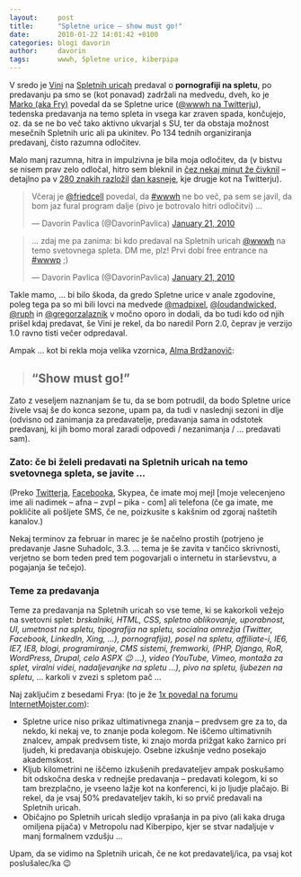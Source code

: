 ```yaml
---
layout:     post
title:      "Spletne urice – show must go!"
date:       2010-01-22 14:01:42 +0100
categories: blogi davorin
author:		davorin
tags:       wwwh, Spletne urice, kiberpipa
---
```


V sredo je [Vini](http://www.wicked.si/) na [Spletnih uricah](http://urice.si/talks/) predaval o **pornografiji na spletu**, po predavanju pa smo se (kot ponavad) zadržali na medvedu, dveh, ko je [Marko (aka Fry)](https://twitter.com/friedcell) povedal da se Spletne urice ([@wwwh na Twitterju](https://twitter.com/wwwh)), tedenska predavanja na temo spleta in vsega kar zraven spada, končujejo, oz. da se ne bo več tako aktivno ukvarjal s SU, ter da obstaja možnost mesečnih Spletnih uric ali pa ukinitev. Po 134 tednih organiziranja predavanj, čisto razumna odločitev.

Malo manj razumna, hitra in impulzivna je bila moja odločitev, da  (v bistvu se nisem prav zelo odločal, hitro sem bleknil in [čez nekaj minut že čivknil](https://twitter.com/DavorinPavlica/status/8003007187) – detajlno pa v [280 znakih razložil](https://twitter.com/DavorinPavlica/status/8026910559) [dan kasneje](https://twitter.com/DavorinPavlica/status/8027236972), kje drugje kot na Twitterju).

<blockquote class="twitter-tweet" data-lang="en"><p lang="sl" dir="ltr">Včeraj je <a href="https://twitter.com/friedcell?ref_src=twsrc%5Etfw">@friedcell</a> povedal, da <a href="https://twitter.com/hashtag/wwwh?src=hash&amp;ref_src=twsrc%5Etfw">#wwwh</a> ne bo več, pa sem se javil, da bom jaz fural program dalje (pivo je botrovalo hitri odločitvi) ...</p>&mdash; Davorin Pavlica (@DavorinPavlica) <a href="https://twitter.com/DavorinPavlica/status/8026910559?ref_src=twsrc%5Etfw">January 21, 2010</a></blockquote>
<blockquote class="twitter-tweet" data-lang="en"><p lang="sl" dir="ltr">... zdaj me pa zanima: bi kdo predaval na Spletnih uricah <a href="https://twitter.com/wwwh?ref_src=twsrc%5Etfw">@wwwh</a> na temo svetovnega spleta. DM me, plz! Prvi dobi free entrance na <a href="https://twitter.com/hashtag/wwwp?src=hash&amp;ref_src=twsrc%5Etfw">#wwwp</a> ;)</p>&mdash; Davorin Pavlica (@DavorinPavlica) <a href="https://twitter.com/DavorinPavlica/status/8027236972?ref_src=twsrc%5Etfw">January 21, 2010</a></blockquote>
<script async src="https://platform.twitter.com/widgets.js" charset="utf-8"></script>


Takle mamo, … bi bilo škoda, da gredo Spletne urice v anale zgodovine, poleg tega pa so mi bili lovci na medvede [@madpixel](https://twitter.com/madpixel/), [@loudandwicked](https://twitter.com/loudandwicked), [@ruph](https://twitter.com/ruph) in [@gregorzalaznik](https://twitter.com/gregorzalaznik) v močno oporo in dodali, da bo tudi kdo od njih prišel kdaj predavat, še Vini je rekel, da bo naredil Porn 2.0, čeprav je verzijo 1.0  ravno tisti večer odpredaval.

Ampak … kot bi rekla moja velika vzornica, [Alma Brdžanovič](http://www.playboy.si:80/dekleta/playmate/alma-brdzanovic):

> ## “Show must go!”

Zato z veseljem naznanjam še tu, da se bom potrudil, da bodo Spletne urice živele vsaj še do konca sezone, upam pa, da tudi v naslednji sezoni in dlje (odvisno od zanimanja za predavatelje, predavanja sama in odstotek predavanj, ki jih bomo moral zaradi odpovedi / nezanimanja / … predavati sam).

### Zato: če bi želeli predavati na Spletnih uricah na temo svetovnega spleta, se javite …

(Preko [Twitterja](http://twitter.com/DavorinPavlica), [Facebooka](https://www.facebook.com/DavorinPavlica), Skypea,  če imate moj mejl [moje velecenjeno ime ali nadimek – afna – zvpl – pika - com] ali telefona (če ga imate, me pokličite ali pošljete SMS, če ne, poizkusite s kakšnim od zgoraj naštetih kanalov.)

Nekaj terminov za februar in marec je še načelno prostih (potrjeno je predavanje Jasne Suhadolc, 3.3. … tema je še zavita v tančico skrivnosti, verjetno se bom teden pred tem pogovarjali o internetu in starševstvu, a pogajanja še tečejo).

### Teme za predavanja

Teme za predavanja na Spletnih uricah so vse teme, ki se kakorkoli vežejo na svetovni splet: *brskalniki, HTML, CSS, spletno oblikovanje, uporabnost, UI, umetnost na spletu, tipografija na spletu, socialna omrežja (Twitter, Facebook, LinkedIn, Xing, …), pornografija), posel na spletu, affiliate-i, IE6, IE7, IE8, blogi, programiranje, CMS sistemi, fremworki, (PHP, Django, RoR,  WordPress, Drupal, celo ASPX 😉 …), video (YouTube, Vimeo, montaža za splet, viralni videi, nadaljevanjke na spletu …), pivo na spletu, ljubezen na spletu*, … karkoli v zvezi s spletom pač …

Naj zaključim z besedami Frya: (to je že [1x povedal na forumu InternetMojster.com](https://www.internetmojster.com/t/wab2h064/predlogi-predavateljev-in-tem-za?page=2)):

* Spletne urice niso prikaz ultimativnega znanja – predvsem gre za to, da nekdo, ki nekaj ve, to znanje poda kolegom. Ne iščemo ultimativnih znalcev, ampak predvsem tiste, ki znajo morda prižgat kako žarnico pri ljudeh, ki predavanja obiskujejo. Osebne izkušnje vedno posekajo akademskost.
* Kljub kilometrini ne iščemo izkušenih predavateljev ampak poskušamo bit odskočna deska v rednejše predavanja – predavati kolegom, ki so tam brezplačno, je vseeno lažje kot na konferenci, ki jo ljudje plačajo. Bi rekel, da je vsaj 50% predavateljev takih, ki so prvič predavali na Spletnih uricah.
* Običajno po Spletnih uricah sledijo vprašanja in pa pivo (ali kaka druga omiljena pijača) v Metropolu nad Kiberpipo, kjer se stvar nadaljuje v manj formalnem vzdušju …

Upam, da se vidimo na Spletnih uricah, če ne kot predavatelj/ica, pa vsaj kot poslušalec/ka 😉